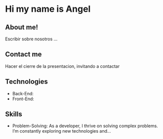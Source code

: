 # Hi my name is Angel

## About me!

Escribir sobre nosotros ... 

## Contact me

Hacer el cierre de la presentacion, invitando a contactar

## Technologies
- Back-End: 
- Front-End: 

## Skills
- Problem-Solving: As a developer, I thrive on solving complex problems. I’m constantly exploring new technologies and...

